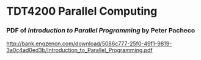 # TDT4200 Parallel Computing

### PDF of *Introduction to Parallel Programming* by Peter Pacheco
http://bank.engzenon.com/download/5086c777-25f0-49f1-9819-3a0c4ad0ed3b/Introduction_to_Parallel_Programming.pdf